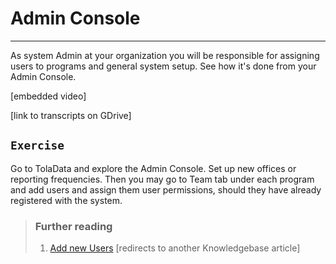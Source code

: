 # Admin Console

---

As system Admin at your organization you will be responsible for assigning users to programs and general system setup. See how it's done from your Admin Console.  

\[embedded video\]

\[link to transcripts on GDrive\]

## `Exercise`

Go to TolaData and explore the Admin Console. Set up new offices or reporting frequencies. Then you may go to Team tab under each program and add users and assign them user permissions, should they have already registered with the system.

### 

> ### Further reading
>
> 1. [Add new Users](https://help.toladata.com/4-manage-users/add-new-users.html) \[redirects to another Knowledgebase article\]



